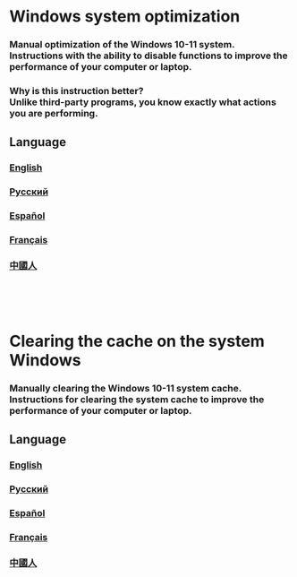 # Windows system optimization

### Manual optimization of the Windows 10-11 system. <br> Instructions with the ability to disable functions to improve the performance of your computer or laptop.

### Why is this instruction better? <br> Unlike third-party programs, you know exactly what actions you are performing.

## Language

### [English](./Optimization/ENGLISH.md)

### [Русский](./Optimization/RUSSIAN.md)

### [Español](./Optimization/SPANISH.md)

### [Français](./Optimization/FRENCH.md)

### [中國人](./Optimization/CHINESE.md)

<br>
<br>
<br>

# Clearing the cache on the system Windows

### Manually clearing the Windows 10-11 system cache. <br> Instructions for clearing the system cache to improve the performance of your computer or laptop.

## Language

### [English](./Cache/ENGLISH.md)

### [Русский](./Cache/RUSSIAN.md)

### [Español](./Cache/SPANISH.md)

### [Français](./Cache/FRENCH.md)

### [中國人](./Cache/CHINESE.md)
